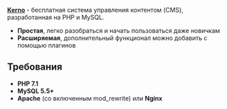 **[Kerno](http://www.kerno.ru)** - бесплатная система управления контентом (CMS), разработанная на PHP и MySQL.

* **Простая**, легко разобраться и начать пользоваться даже новичкам
* **Расширяемая**, дополнительный функционал можно добавить с помощью плагинов

## Требования

* **PHP 7.1**
* **MySQL 5.5+**
* **Apache** (со включенным mod_rewrite) или **Nginx**